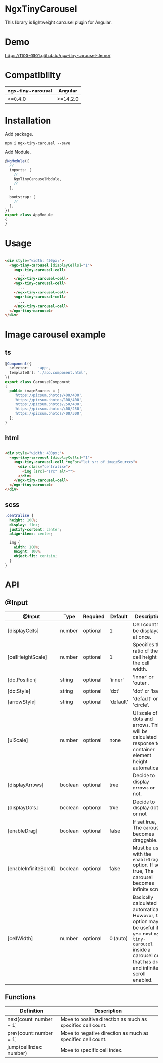 # NgxTinyCarousel

This library is lightweight carousel plugin for Angular.

# Demo

https://1105-6601.github.io/ngx-tiny-carousel-demo/

# Compatibility

| ngx-tiny-carousel | Angular   |
|-------------------|-----------|
| \>=0.4.0          | \>=14.2.0 |

# Installation

Add package.

```shell
npm i ngx-tiny-carousel --save
```

Add Module.

```typescript
@NgModule({
  //
  imports: [
    //
    NgxTinyCarouselModule,
    //
  ],

  bootstrap: [
    //
  ],
})
export class AppModule
{
}
```

# Usage

```html

<div style="width: 400px;">
  <ngx-tiny-carousel [displayCells]="1">
    <ngx-tiny-carousel-cell>
      ...
    </ngx-tiny-carousel-cell>
    <ngx-tiny-carousel-cell>
      ...
    </ngx-tiny-carousel-cell>
    <ngx-tiny-carousel-cell>
      ...
    </ngx-tiny-carousel-cell>
  </ngx-tiny-carousel>
</div>
```

# Image carousel example

## ts

```typescript
@Component({
  selector:    'app',
  templateUrl: './app.component.html',
})
export class CarouselComponent
{
  public imageSources = [
    'https://picsum.photos/400/400',
    'https://picsum.photos/300/400',
    'https://picsum.photos/250/400',
    'https://picsum.photos/400/250',
    'https://picsum.photos/400/300',
  ];
}
```

## html

```html

<div style="width: 400px;">
  <ngx-tiny-carousel [displayCells]="1">
    <ngx-tiny-carousel-cell *ngFor="let src of imageSources">
      <div class="centralise">
        <img [src]="src" alt="">
      </div>
    </ngx-tiny-carousel-cell>
  </ngx-tiny-carousel>
</div>
```

## scss

```scss
.centralise {
  height: 100%;
  display: flex;
  justify-content: center;
  align-items: center;

  img {
    width: 100%;
    height: 100%;
    object-fit: contain;
  }
}
```

# API

## @Input

| @Input                 | Type    | Required | Default   | Description                                                                                                                                                              |
|------------------------|---------|----------|-----------|--------------------------------------------------------------------------------------------------------------------------------------------------------------------------|
| [displayCells]         | number  | optional | 1         | Cell count to be displayed at once.                                                                                                                                      |
| [cellHeightScale]      | number  | optional | 1         | Specifies the ratio of the cell height to the cell width.                                                                                                                |
| [dotPosition]          | string  | optional | 'inner'   | 'inner' or 'outer'.                                                                                                                                                      |
| [dotStyle]             | string  | optional | 'dot'     | 'dot' or 'bar'.                                                                                                                                                          |
| [arrowStyle]           | string  | optional | 'default' | 'default' or 'circle'.                                                                                                                                                   |
| [uiScale]              | number  | optional | none      | UI scale of dots and arrows. This will be calculated in response to container element height automatically.                                                              |
| [displayArrows]        | boolean | optional | true      | Decide to display arrows or not.                                                                                                                                         |
| [displayDots]          | boolean | optional | true      | Decide to display dots or not.                                                                                                                                           |
| [enableDrag]           | boolean | optional | false     | If set true, The carousel becomes draggable.                                                                                                                             |
| [enableInfiniteScroll] | boolean | optional | false     | Must be used with the `enableDrag` option. If set true, The carousel becomes infinite scroll.                                                                            |
| [cellWidth]            | number  | optional | 0 (auto)  | Basically calculated automatically. However, this option may be useful if you nest `ngx-tiny-carousel` inside a carousel cell that has drag and infinite scroll enabled. |

## Functions

| Definition              | Description                                                 |
|-------------------------|-------------------------------------------------------------|
| next(count: number = 1) | Move to positive direction as much as specified cell count. |
| prev(count: number = 1) | Move to negative direction as much as specified cell count. |
| jump(cellIndex: number) | Move to specific cell index.                                |

